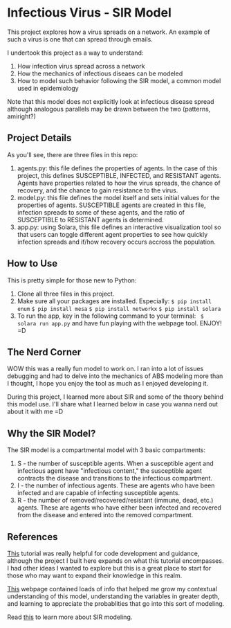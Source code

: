 # Infectious Virus - SIR Model #
This project explores how a virus spreads on a network.
An example of such a virus is one that can spread through emails.

I undertook this project as a way to understand:
1. How infection virus spread across a network
2. How the mechanics of infectious diseaes can be modeled
3. How to model such behavior following the SIR model, a common model used in epidemiology

Note that this model does not explicitly look at infectious disease spread although analogous parallels may be drawn between the two (patterns, amiright?)

## Project Details ##
As you'll see, there are three files in this repo:
1. agents.py: this file defines the properties of agents. In the case of this project, this defines SUSCEPTIBLE, INFECTED, and RESISTANT agents. Agents have properties related to how the virus spreads, the chance of recovery, and the chance to gain resistance to the virus.
2. model.py: this file defines the model itself and sets initial values for the properties of agents. SUSCEPTIBLE agents are created in this file, infection spreads to some of these agents, and the ratio of SUSCEPTIBLE to RESISTANT agents is determined.
3. app.py: using Solara, this file defines an interactive visualization tool so that users can toggle different agent properties to see how quickly infection spreads and if/how recovery occurs accross the population.

## How to Use ##
This is pretty simple for those new to Python:
1. Clone all three files in this project.
2. Make sure all your packages are installed. Especially:
```` $ pip install enum ````
```` $ pip install mesa ````
```` $ pip install networkx ````
```` $ pip install solara ````
3. To run the app, key in the following command to your terminal:
```` $ solara run app.py````
and have fun playing with the webpage tool.
ENJOY! =D

## The Nerd Corner ##
WOW this was a really fun model to work on. I ran into a lot of issues debugging and had to delve into the mechanics of ABS modeling more than I thought, I hope you enjoy the tool as much as I enjoyed developing it.

During this project, I learned more about SIR and some of the theory behind this model use. I'll share what I learned below in case you wanna nerd out about it with me =D

## Why the SIR Model? ##
The SIR model is a compartmental model with 3 basic compartments:
1. S - the number of susceptible agents.
    When a susceptible agent and infectious agent have "infectious content," the susceptible agent contracts the disease and transitions to the infectious compartment. 
2. I - the number of infectious agents.
    These are agents who have been infected and are capable of infecting susceptible agents.
3. R - the number of removed/recovered/resistant (immune, dead, etc.) agents.
    These are agents who have either been infected and recovered from the disease and entered into the removed compartment.

## References ##
[This](https://mesa.readthedocs.io/stable/examples/basic/virus_on_network.html) tutorial was really helpful for code development and guidance, although the project I built here expands on what this tutorial encompasses. I had other ideas I wanted to explore but this is a great place to start for those who may want to expand their knowledge in this realm.

[This](http://ccl.northwestern.edu/netlogo/models/VirusonaNetwork) webpage contained loads of info that helped me grow my contextual understanding of this model, understanding the variables in greater depth, and learning to appreciate the probablities that go into this sort of modeling.

Read [this](https://en.wikipedia.org/wiki/Compartmental_models_in_epidemiology) to learn more about SIR modeling.
